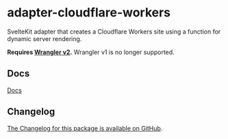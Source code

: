 # adapter-cloudflare-workers

SvelteKit adapter that creates a Cloudflare Workers site using a function for dynamic server rendering.

**Requires [Wrangler v2](https://developers.cloudflare.com/workers/wrangler/get-started/).** Wrangler v1 is no longer supported.

## Docs

[Docs](https://kit.svelte.dev/docs/adapter-cloudflare-workers)

## Changelog

[The Changelog for this package is available on GitHub](https://github.com/sveltejs/kit/blob/main/packages/adapter-cloudflare-workers/CHANGELOG.md).
